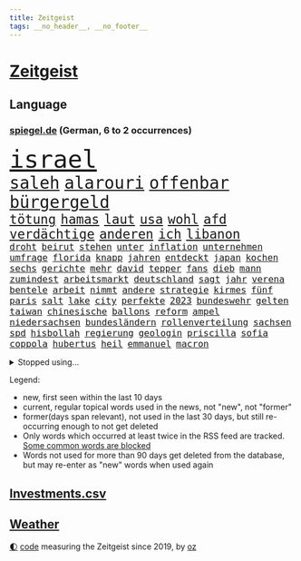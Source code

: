 ```yaml
---
title: Zeitgeist
tags: __no_header__, __no_footer__
---
```


# [Zeitgeist](https://oliz.io/zeitgeist/)

## Language

<h3><a href="https://www.spiegel.de" target="_blank">spiegel.de</a> (German, 6 to 2 occurrences)</h3>
<p style="font-family:monospace">
<span style="font-size:32pt"><a href="news_links.html#israel" class="current">israel</a></span>
<br>
<span style="font-size:22pt"><a href="news_links.html#saleh" class="new">saleh</a></span>
<span style="font-size:22pt"><a href="news_links.html#alarouri" class="new">alarouri</a></span>
<span style="font-size:22pt"><a href="news_links.html#offenbar" class="current">offenbar</a></span>
<span style="font-size:22pt"><a href="news_links.html#bürgergeld" class="current">bürgergeld</a></span>
<br>
<span style="font-size:17pt"><a href="news_links.html#tötung" class="current">tötung</a></span>
<span style="font-size:17pt"><a href="news_links.html#hamas" class="current">hamas</a></span>
<span style="font-size:17pt"><a href="news_links.html#laut" class="current">laut</a></span>
<span style="font-size:17pt"><a href="news_links.html#usa" class="current">usa</a></span>
<span style="font-size:17pt"><a href="news_links.html#wohl" class="current">wohl</a></span>
<span style="font-size:17pt"><a href="news_links.html#afd" class="current">afd</a></span>
<span style="font-size:17pt"><a href="news_links.html#verdächtige" class="current">verdächtige</a></span>
<span style="font-size:17pt"><a href="news_links.html#anderen" class="current">anderen</a></span>
<span style="font-size:17pt"><a href="news_links.html#ich" class="current">ich</a></span>
<span style="font-size:17pt"><a href="news_links.html#libanon" class="current">libanon</a></span>
<br>
<span style="font-size:12pt"><a href="news_links.html#droht" class="current">droht</a></span>
<span style="font-size:12pt"><a href="news_links.html#beirut" class="current">beirut</a></span>
<span style="font-size:12pt"><a href="news_links.html#stehen" class="current">stehen</a></span>
<span style="font-size:12pt"><a href="news_links.html#unter" class="current">unter</a></span>
<span style="font-size:12pt"><a href="news_links.html#inflation" class="current">inflation</a></span>
<span style="font-size:12pt"><a href="news_links.html#unternehmen" class="current">unternehmen</a></span>
<span style="font-size:12pt"><a href="news_links.html#umfrage" class="current">umfrage</a></span>
<span style="font-size:12pt"><a href="news_links.html#florida" class="current">florida</a></span>
<span style="font-size:12pt"><a href="news_links.html#knapp" class="current">knapp</a></span>
<span style="font-size:12pt"><a href="news_links.html#jahren" class="current">jahren</a></span>
<span style="font-size:12pt"><a href="news_links.html#entdeckt" class="current">entdeckt</a></span>
<span style="font-size:12pt"><a href="news_links.html#japan" class="current">japan</a></span>
<span style="font-size:12pt"><a href="news_links.html#kochen" class="current">kochen</a></span>
<span style="font-size:12pt"><a href="news_links.html#sechs" class="current">sechs</a></span>
<span style="font-size:12pt"><a href="news_links.html#gerichte" class="current">gerichte</a></span>
<span style="font-size:12pt"><a href="news_links.html#mehr" class="current">mehr</a></span>
<span style="font-size:12pt"><a href="news_links.html#david" class="current">david</a></span>
<span style="font-size:12pt"><a href="news_links.html#tepper" class="new">tepper</a></span>
<span style="font-size:12pt"><a href="news_links.html#fans" class="current">fans</a></span>
<span style="font-size:12pt"><a href="news_links.html#dieb" class="current">dieb</a></span>
<span style="font-size:12pt"><a href="news_links.html#mann" class="current">mann</a></span>
<span style="font-size:12pt"><a href="news_links.html#zumindest" class="current">zumindest</a></span>
<span style="font-size:12pt"><a href="news_links.html#arbeitsmarkt" class="current">arbeitsmarkt</a></span>
<span style="font-size:12pt"><a href="news_links.html#deutschland" class="current">deutschland</a></span>
<span style="font-size:12pt"><a href="news_links.html#sagt" class="current">sagt</a></span>
<span style="font-size:12pt"><a href="news_links.html#jahr" class="current">jahr</a></span>
<span style="font-size:12pt"><a href="news_links.html#verena" class="current">verena</a></span>
<span style="font-size:12pt"><a href="news_links.html#bentele" class="new">bentele</a></span>
<span style="font-size:12pt"><a href="news_links.html#arbeit" class="current">arbeit</a></span>
<span style="font-size:12pt"><a href="news_links.html#nimmt" class="current">nimmt</a></span>
<span style="font-size:12pt"><a href="news_links.html#andere" class="current">andere</a></span>
<span style="font-size:12pt"><a href="news_links.html#strategie" class="current">strategie</a></span>
<span style="font-size:12pt"><a href="news_links.html#kirmes" class="new">kirmes</a></span>
<span style="font-size:12pt"><a href="news_links.html#fünf" class="current">fünf</a></span>
<span style="font-size:12pt"><a href="news_links.html#paris" class="current">paris</a></span>
<span style="font-size:12pt"><a href="news_links.html#salt" class="new">salt</a></span>
<span style="font-size:12pt"><a href="news_links.html#lake" class="current">lake</a></span>
<span style="font-size:12pt"><a href="news_links.html#city" class="current">city</a></span>
<span style="font-size:12pt"><a href="news_links.html#perfekte" class="current">perfekte</a></span>
<span style="font-size:12pt"><a href="news_links.html#2023" class="current">2023</a></span>
<span style="font-size:12pt"><a href="news_links.html#bundeswehr" class="current">bundeswehr</a></span>
<span style="font-size:12pt"><a href="news_links.html#gelten" class="current">gelten</a></span>
<span style="font-size:12pt"><a href="news_links.html#taiwan" class="current">taiwan</a></span>
<span style="font-size:12pt"><a href="news_links.html#chinesische" class="current">chinesische</a></span>
<span style="font-size:12pt"><a href="news_links.html#ballons" class="new">ballons</a></span>
<span style="font-size:12pt"><a href="news_links.html#reform" class="current">reform</a></span>
<span style="font-size:12pt"><a href="news_links.html#ampel" class="current">ampel</a></span>
<span style="font-size:12pt"><a href="news_links.html#niedersachsen" class="current">niedersachsen</a></span>
<span style="font-size:12pt"><a href="news_links.html#bundesländern" class="current">bundesländern</a></span>
<span style="font-size:12pt"><a href="news_links.html#rollenverteilung" class="new">rollenverteilung</a></span>
<span style="font-size:12pt"><a href="news_links.html#sachsen" class="current">sachsen</a></span>
<span style="font-size:12pt"><a href="news_links.html#spd" class="current">spd</a></span>
<span style="font-size:12pt"><a href="news_links.html#hisbollah" class="current">hisbollah</a></span>
<span style="font-size:12pt"><a href="news_links.html#regierung" class="current">regierung</a></span>
<span style="font-size:12pt"><a href="news_links.html#geologin" class="new">geologin</a></span>
<span style="font-size:12pt"><a href="news_links.html#priscilla" class="new">priscilla</a></span>
<span style="font-size:12pt"><a href="news_links.html#sofia" class="current">sofia</a></span>
<span style="font-size:12pt"><a href="news_links.html#coppola" class="new">coppola</a></span>
<span style="font-size:12pt"><a href="news_links.html#hubertus" class="current">hubertus</a></span>
<span style="font-size:12pt"><a href="news_links.html#heil" class="current">heil</a></span>
<span style="font-size:12pt"><a href="news_links.html#emmanuel" class="current">emmanuel</a></span>
<span style="font-size:12pt"><a href="news_links.html#macron" class="current">macron</a></span>
</p>
<details>
<summary>Stopped using...</summary>
<p class="former" style="font-size:12pt">
schwedische(1168) cristiano(1167) ronaldo(1167) auftakt(1166) getan(1166) klimawandels(1166) manager(1166) betrieb(1165) hollywood(1165) höchsten(1165) mailand(1165) plus(1165) usaußenminister(1165) versorgt(1165) hintergründe(1164) wechseln(1164) eingebrochen(1163) daraufhin(1162) diesel(1162) einwohner(1162) gäste(1162) mittwoch(1162) schlimm(1162) waffen(1162) wettbewerb(1162) allianz(1161) dokumente(1161) ebenfalls(1161) gerüchte(1161) jüngeren(1161) kontrollieren(1161) medikamente(1161) umstritten(1161) vorübergehend(1161) geflüchteten(1160) kabinett(1160) myanmar(1160) nummer(1160) richten(1160) sekunden(1160) unabhängige(1160) äußern(1160) großteil(1159) paul(1159) stolz(1159) teilnehmen(1159) usregierung(1159) verwirrung(1159) anwälte(1158) entlassung(1158) gefährlicher(1158) jury(1158) spdpolitiker(1158) südafrika(1158) werbung(1158) wälder(1158) zurzeit(1158) 44(1157) endspiel(1157) künftigen(1157) möglichst(1157) rainer(1157) wirken(1157) 12(1156) bremen(1156) christine(1156) favoriten(1156) red(1156) torhüter(1156) wales(1156) 04(1155) berufung(1155) körperverletzung(1155) widerspruch(1155) babys(1154) dachte(1154) englischen(1154) pocht(1154) sinn(1154) standen(1154) toter(1154) blockiert(1153) unterricht(1153) zweimal(1153) übt(1153) album(1152) internen(1152) mönchengladbach(1152) wären(1152) berater(1151) staatliche(1151) untersuchen(1151) wirtschaftlichen(1150) übernahme(1150) demonstrationen(1149) abgehört(1148) auftreten(1148) ehe(1148) harte(1148) lücke(1148) todesopfer(1148) vorstoß(1148) dar(1147) zeichen(1146) 1500(1145) bande(1145) mehrerer(1145) änderungen(1145) extremen(1144) schriftsteller(1144) fan(1143) wind(1143) einreise(1142) konkrete(1141) parallelen(1141) presse(1141) ministerium(1140) offenbart(1140) pkw(1140) skeptisch(1140) regelung(1139) wahrscheinlich(1139) letztes(1138) sitzung(1138) abgelehnt(1137) einbruch(1137) politikerin(1137) katar(1135) konferenz(1135) whatsapp(1135) stört(1131) aufgabe(1130) klimaziele(1129) wendet(1129) klasse(1128) einkommen(1127) verpasste(1121) herausforderung(1120) missbrauchs(1102) sammeln(1101) zusätzliche(1099) sachen(1086) gezielt(1044) autobahnen(1026) ausländischen(1010) happy(1006) bewirbt(990) blut(986) verlag(973) fußballstar(961) lebensmitteln(899) gremium(870) jinping(860) befreiung(832) papiere(829) gewandt(821) abtreibung(804) bekräftigt(804) abschreckung(802) fdppolitiker(796) fachkräfte(795) einschätzungen(789) zentralen(787) studenten(782) umsetzung(779) verbraucherpreise(777) otto(750) martina(749) loch(745) verletzung(728) getreten(708) beschäftigen(705) verkündete(704) kitas(703) lemke(702) steffi(702) verringern(699) geschenk(690) helikopter(690) dortmunder(678) versteckte(674) behauptete(669) dubiosen(659) stabil(652) schildern(650) fünften(644) gefangenschaft(635) gemeint(633) 34(632) zugegeben(632) iranische(629) koch(628) wiederaufbau(628) prominenter(627) dilemma(626) lohn(623) fox(622) königsklasse(617) pole(616) wall(615) handys(614) schönen(608) hammer(600) regieren(591) zustände(585) prinzessin(582) jubel(580) eingesperrt(579) lösungen(579) 2026(576) hadert(568) stockholm(559) panne(555) weltrekord(552) gegenzug(546) vorstellung(546) drin(545) dramatische(534) partnerin(534) l(530) verzeichnet(527) verkehrsministerium(526) 27jährige(523) ausgewertet(518) eigentliche(514) toilette(513) drehten(511) fpö(508) drohnenangriff(501) schlimmeres(499) aufstand(491) einladung(491) nation(491) mithalten(490) 05(486) eben(473) nachspiel(473) talkshow(472) überreste(469) tagelang(467) erzielte(462) emissionen(451) verwandelt(448) drohung(447) nationaltrainer(446) kurswechsel(442) scheinbar(439) staatsanwalt(438) härtesten(433) pakete(433) razzien(432) wohnungsbau(432) sparkurs(428) bergen(427) traditionell(427) kulissen(425) prien(424) verurteilten(422) autohersteller(420) höchst(414) verehrt(412) lateinamerika(411) parallel(411) erfolgsrezept(405) hunderten(405) familienministerin(403) gesprengt(400) düstere(398) kritisierten(396) staates(396) bamberg(393) bedienen(393) jeff(391) abbauen(388) infantino(387) verbrenner(386) mitgliedern(380) nico(379) abwehr(378) russell(378) vorbereitung(378) abgründe(377) gianni(377) 47(375) check(375) überprüfen(375) wahren(367) kurzzeitig(365) abhilfe(361) reichsbürger(357) freigelassen(356) ähnliche(354) vergab(350) krawallen(346) erfährt(345) applaus(340) untersagen(339) emotionale(338) erfolgreiche(337) kreativer(337) nervt(336) demonstriert(335) springen(332) 31jährige(330) sorgten(330) umweltministerin(330) messe(329) ricarda(329) vermeintlichen(329) fatalen(324) menschlichen(324) bremst(322) linda(322) jubelt(321) losgegangen(316) kläger(315) cumexskandal(312) aufbauen(311) niederländischen(311) angemessen(309) geständnis(308) vermeintliche(308) panik(306) pilotprojekt(305) angemeldet(304) generäle(302) parteispitze(301) heide(300) verzögerung(300) elektrisch(296) moskauer(296) saintgermain(295) überschattet(295) instituts(294) wütenden(292) diesjährigen(291) detail(290) geklaut(289) rührt(289) afrikanische(286) laden(285) wendepunkt(285) autoindustrie(284) feinstaub(284) hamilton(284) lewis(284) atomwaffen(283) z(281) rekonstruieren(278) grafikanalyse(277) energiepreisbremsen(276) laune(276) mischung(276) handelte(275) verstappen(275) angenommen(273) bezieht(270) lübeck(270) gesunde(269) ostsee(267) qualifying(267) ferrari(266) kartellamt(266) spektakulärer(266) dürren(265) leck(264) emotionen(262) zittern(262) geschwächt(261) niederländischer(261) entwickelte(260) khan(260) bundesligist(259) parlamentswahlen(259) astronomie(254) spezialisten(254) singapur(253) ac(252) aussterben(249) hauptsache(249) fläche(248) bar(245) gartenkolumne(245) mädchens(245) festival(241) gange(241) gesundheitlichen(241) kleinflugzeug(241) durchschnittlich(239) 2010(238) konrad(238) leclerc(238) kosovo(237) reue(237) durchgesetzt(236) depp(235) stolpern(235) anlegen(234) niedergestochen(233) söldner(232) auffällig(230) horror(230) nachts(230) vollem(227) fabian(225) erging(224) stöhnen(224) dfbauswahl(223) übergibt(221) kolonialismus(220) terrorismus(220) erregt(218) drang(216) medikamenten(216) zürich(216) erzieher(215) menschenmenge(215) gegenschlag(214) schlägerei(214) infolge(212) sparkassen(212) aufsteiger(211) brad(210) 83(209) gewürdigt(209) rechnung(209) taktik(208) leuten(207) militante(207) zeitungen(207) füße(206) todesfälle(206) altersvorsorge(203) gehandelt(202) gelben(202) cartoonisten(201) vogel(201) diplomatischen(200) kennzeichen(199) kopenhagen(198) migrationsdebatte(197) popp(197) bezos(196) exnationalspieler(196) rekorde(194) verhör(194) ankurbeln(192) gegenmittel(192) bezweifelt(191) conference(191) 29jährige(190) gerücht(190) gesamtführung(190) vorsitzender(189) ämtern(188) ausprobiert(187) brasiliens(187) fotografieren(184) helene(180) beseitigen(179) frauenfußball(178) kannten(178) kurti(178) stellvertretende(178) chemie(177) kette(177) modellen(177) netzentgelte(177) spotify(177) zwischenfall(177) leo(173) basis(172) vertraut(172) überlegen(172) auflösung(171) asylstreit(170) braut(170) nations(170) elektromobilität(169) enger(169) weisen(169) ausreichend(168) geheimen(168) langjährigen(168) abends(166) ankunft(166) killer(166) heimem(165) platziert(165) antisemitismusbeauftragte(164) polarisiert(164) griechischer(163) bayerischer(162) verleiht(161) sensationell(160) abu(159) fotografin(159) blue(157) fahnden(157) cduchefs(156) gerichts(156) übereinstimmenden(156) goldene(155) m(155) einbrecher(154) albert(153) atlanta(153) variante(153) vermieden(153) heim(150) kippe(150) bauarbeiter(149) global(147) runden(147) vosstecklenburg(147) kirchen(146) militärisch(146) kühlen(145) dominanz(144) extremer(144) helgoland(144) dhabi(143) himmelskörper(142) iranischer(142) neugeborenen(142) ausgetauscht(141) autofrei(141) heiße(141) pipeline(141) gestoppter(140) kugel(140) selbsttest(140) kriegsende(139) siebzigern(138) sozialleistungen(138) bemerkenswert(137) emden(137) comedy(136) gesellschaften(136) paraguay(136) abzusetzen(135) adenauer(135) beispiellose(135) frauenrechte(135) gruppenvergewaltigung(134) nationalspielerinnen(134) schmerzensgeld(134) öffnungszeiten(134) geglückt(133) mittelalter(133) verhinderten(132) 51jährige(131) einbürgerung(131) entkam(131) expartnerin(131) hilferuf(131) stritten(131) folter(130) teuersten(129) unerwartet(129) wahrgenommen(129) niemanden(128) elversberg(127) großflächig(127) o’connor(127) spürbare(127) blatt(126) einzelkritik(126) reisenden(126) erpressung(124) fahrverbot(124) gottschalk(124) videobeweis(124) zweifelt(124) bock(122) detaillierte(121) herstellung(121) nationalgarde(121) rasche(121) angegeben(120) geladen(120) betrachten(119) celle(119) eigentor(119) getäuscht(119) graben(119) israeli(119) verbergen(119) trendwende(118) verbrauchen(118) angefahren(117) usrapper(117) militärjunta(116) thesen(116) tätig(116) ewigen(115) schild(115) treibstoff(115) effekte(114) 01(113) rechtspopulist(113) saisonsieg(113) überraschendes(113) fame(112) überfallen(112) posts(111) tänzer(111) verzockt(111) zigtausende(111) mannschaften(110) klimafonds(109) sittenwächtern(109) arena(108) astronomen(108) bedrohungslage(108) topstürmer(108) privatsphäre(107) usamerikanerin(107) anarchokapitalist(106) erschöpft(106) herzkrank(106) videoapp(106) 03(105) fsv(105) staatsoper(105) zeitschrift(105) grundschulen(104) sendungen(104) dreijährige(103) rettungsweste(103) wissenschaftlern(103) multimilliardär(102) wertung(102) atp(101) flüchtigen(101) hildesheim(101) absolut(100) beschmierte(100) netzwerken(100) rätselhafte(100) umverteilung(100) auswirkt(99) gerechter(99) schreckliches(99) schwellenländer(99) bundesligaspiel(98) moderiert(98) harmlos(97) vergewaltigungsvorwürfe(97) hurrikan(93) kampfsportgruppe(93) müde(93) verspottet(93) bahnstrecken(92) eröffneten(92) geredet(92) verbannen(92) worin(92) arbeitslosenquote(91) dröge(91) geradezu(91) quelle(91) strahlen(91) vettel(91) 71(90) bernstein(90) cyberkriminelle(90) jahreszeit(90) leonard(90) motiviert(90) arbeitszeiten(89) brachialer(89) geschehnissen(89) miller(89) nszeit(89) abmahnung(88) jahrhunderten(88) manipulierten(88) schwede(88) verfahrens(88) verhaltenes(88) letztlich(87) texanerin(87) toxisch(87) abbas(86) appstores(86) archäologen(86) bunt(86) eingeschätzt(86) hansjoachim(86) interessenverbände(86) privatleben(86) schiffsbesatzung(86) watzke(86) allgemein(85) aufwenden(85) ausgebootet(85) doppelspitze(85) erinnerungskultur(85) kalb(85) rettern(85) stadtpark(85) ausgangssperre(84) ehrlichkeit(84) fußballweltmeister(84) mützenich(84) nachdenklich(84) pflichtsieg(84) rolf(84) bezos’(83) enthüllungsbuch(83) freigestellt(83) horst(83) störgeräusche(83) vollstreckt(83) ecke(82) geformt(82) terrorverdächtigen(82) terry(82) verfassungsrichter(82) würfe(82) nebenrollen(81) pyramide(81) selbstbewusstsein(81) videoanalyse(81) zurückgebracht(81) biograf(80) exradprofi(80) geklappt(80) goecke(80) gou(80) host(80) hundekotattacke(80) inne(80) militärmanöver(80) ullrich(80) 1963(79) abgehoben(79) emily(79) entbrannt(79) göppingen(79) winters(79) reifen(78) kehrtwende(77) neuner(77) tonight(77) ultimative(77) werbespot(77) bejubelt(76) krone(76) kubicki(76) ezigaretten(75) separatisten(75) verfassungsschützer(75) verliebt(75) abfuhr(74) amazonasgebiet(74) bundesverband(74) clinch(74) einzustellen(74) gespür(74) kaution(74) unbewohnbar(74) verteidigungsausgaben(74) beurteilt(73) connor(73) härteren(73) kaffeemaschinen(73) kuppel(73) pinto(73) rui(73) schieflage(73) schwäbischen(73) tabakkonzern(73) umsätze(73) bulls(72) demokratischer(72) formel1saison(72) kneipe(72) pub(72) tatenlos(72) wrackteile(72) agierten(71) bullys(71) reus(71) unterbrechen(71) xl(71) außenbecken(70) kollateralschäden(70) schenkt(70) unogipfel(70) weiterleben(70) auskommen(69) bowl(69) entkräften(69) momentan(69) verbraucherzentrale(69) älterwerden(69) eingerichtet(68) halfen(68) hinterlässt(68) klebstoff(68) mögliches(68) nflstar(68) popkultur(68) versteigerung(68) zwischenbilanz(68) ausgegangen(67) beatles(67) journal(67) kopfüber(67) vierjährige(67) furcht(66) km/h(66) theo(66) wilderei(66) cuxhaven(65) eiskanal(65) großraum(65) prekär(65) strafstoß(65) unternehmens(65) adnoc(64) asyldebatte(64) guirassy(64) serhou(64) tennisspieler(64) ölriese(64) beleidigen(63) billige(63) generalmusikdirektor(63) götze(63) kongress(63) schienennetz(63) unterlief(63) usrepräsentantenhaus(63) visum(63) commerzbank(62) heimsieg(62) kundgebungen(62) stilisieren(62) tresen(62) verleihen(62) attentat(61) bringe(61) gedrosselt(61) geldautomatensprenger(61) geldautomatensprengern(61) geregelt(61) mochte(61) navi(61) royals(61) totgeglaubten(61) verärgern(61) übe(61) bangkok(60) grünenfraktionschefin(60) landespolitiker(60) polizeibekannt(60) power(60) rotem(60) unfallverursacher(60) bevorteilt(59) getauscht(59) hoffnungszeichen(59) litten(59) malaria(59) mitstreitern(59) pflegeheim(59) würgen(59) auswärtsspiel(58) bas(58) schulgebäude(58) symbolfigur(58) angegangen(57) central(57) exemplare(57) lizenz(57) pristina(57) rotgrüne(57) schaufenster(57) schmalkalden(57) hrubesch(56) jenen(56) nominierung(56) punktgewinn(56) solarbranche(56) trainierte(56) türmen(56) wachsender(56) gütersloh(55) hamasattacke(55) revolver(55) sinnkrise(55) thiele(55) aufmarschieren(54) bange(54) israelhamasnews(54) belit(53) goldin(53) leverkusener(53) onay(53) rapperin(53) terrorattacke(53) verbotszonen(53) archive(52) betonte(52) krisengebieten(52) langläufer(52) migrationsfrage(52) paketdienste(52) planten(52) verschleppte(52) weiterzubauen(52) gepunktet(51) liquidierung(51) loswird(51) migrationshintergrund(51) milliardärs(51) opel(51) verschleppten(51) zukunftssorgen(51) flugverkehr(50) medienberichte(50) akten(49) doha(49) exspielers(49) fehlers(49) krankenhaustransparenzgesetz(49) rundfahrten(49) gekapert(48) geraerts(48) karel(48) körperteile(48) omid(48) pausen(48) videobotschaft(48) wachsende(48) zweiprozentziel(48) antje(47) erschnüffeln(47) mehrwertsteuerbetrug(47) nachrichtenagentur(47) tagelanger(47) terrorzelle(47) verfängt(47) altbundeskanzler(46) benachteiligte(46) karim(46) night(46) propalästinensischen(46) schwärmten(46) trancefestival(46) dauerstress(45) kursierten(45) neuregelung(45) spdpolitikerin(45) verlusten(45) fehlten(44) israeldebatte(44) kinderwunschbehandlung(44) misstrauensvotum(44) prangern(44) straßenbahnen(44) cher(43) cortina(43) cybertruck(43) d’ampezzo(43) einblick(43) fernandes(43) katholischer(43) nouripour(43) rechtsnationalen(43) reiste(43) verbots(43) winterspiele(43) blunt(42) intensiviert(42) nochmals(42) offenkundig(42) schalker(42) schlange(42) südlichen(42) tausendmal(42) darstellungen(41) getriggert(41) gewölbe(41) jahrhundertcoup(41) langfristigen(41) menschliches(41) nahostkrise(41) narzisst(41) pathologisieren(41) prokrastinieren(41) rückgängig(41) sabrina(41) schottlands(41) speziell(41) sportartikelhändler(41) therapiesprache(41) traumatisch(41) abwanderung(40) bedrohten(40) gegraben(40) glitzernde(40) holding(40) kiefer(40) sahen(40) solidaritätsbesuch(40) beten(39) gleichschritt(39) noam(39) aggu(38) asterix(38) bilanzen(38) fdpvize(38) freigelassene(38) koalitionsausschuss(38) protests(38) freigelassener(37) geiselhaft(37) helfe(37) strikte(37) comics(36) härteste(36) sean(36) comic(35) gewahrt(35) radfahrerinnen(35) samstagnachmittag(35) stadtrivalen(35) stimmig(35) abenteuern(34) andrzej(34) ausziehen(34) duda(34) fürchteten(34) hofieren(34) loïs(34) openda(34) skulptur(34) versammelt(34) acapulco(33) bundeskabinett(33) caspar(33) erkannt(33) hamasgeisel(33) massenkarambolagen(33) note(33) otis(33) rauchfrei(33) var(33) delegierten(32) effektiver(32) farce(32) fliegers(32) raser(32) ausgedünnt(31) einläuten(31) stürmen(31) verkleidet(31) abschreiben(30) bundesamts(30) gehasst(30) schätzung(30) unterbrechungen(30) zulässt(30) 16jährigen(29) ausstehen(29) beschuldigte(29) bewachen(29) pflegen(29) prägt(29) süd(29) voranbringen(29) bomben(28) dingfest(28) eingetauscht(28) finanzierte(28) latte(28) bush(27) elliott(27) erkämpfte(27) heizkosten(27) r(27) signakrise(27) inspiriert(26) israeldemonstration(26) netzbetreiber(26) unterhändler(26) weisheit(26) aussetzen(25) genügt(25) saarländer(25) seemann(25) 37jährige(24) dc(24) eigenregie(24) fanatismus(24) feststellen(24) kunstmäzene(24) pfau(24) tätlich(24) ähnlicher(24) 41jähriger(23) ausgetreten(23) gewicht(23) myanmars(23) ofarim(23) akut(22) dämpft(22) fortuna(22) hotelmitarbeiter(22) insolvenzantrag(22) projekts(22) spdfraktionschef(22) virtuelle(22) wandert(22) worklifebalance(22) zusammenkommen(22) anhängern(21) befreiten(21) durchgereicht(21) embargo(21) evan(21) homosexuellen(21) millerntor(21) pechvogel(21) singlecharts(21) verfilmung(21) ölstaaten(21) antibiotika(20) einzelhändler(20) g7staaten(20) jahrelanger(20) küchen(20) rechtlich(20) steuereinnahmen(20) stiftungen(20) stimmrecht(20) zwölfte(20) geldautomaten(19) levy(19) wta(19) landesweite(18) produzent(18) religiöser(18) renaissance(18) wetten(18) alicia(17) dfbtor(17) favoritin(17) friedensbewegte(17) kalten(17) kurios(17) microsofts(17) nämlich(17) onlinewerbung(17) stammsitz(17) städtetag(17) waffenlager(17) wiederherstellen(17) armeeangaben(16) begrenzung(16) faulheit(16) tatorten(16) zweistaatenlösung(16) elite(15) überarbeitung(15) atomare(14) bezahlung(14) diebesgut(14) elbphilharmonie(14) haushaltsurteil(14) kenner(14) plane(14) saisonabschluss(14) sozialpolitik(14) treibhausgasen(14) vorjahres(14) werneke(14) überlastung(14) 26jährigen(13) autofahrten(13) klammert(13) lachgas(13) lebenslügen(13) rebecca(13) sortieren(13) uneinigkeit(13) altman(12) finanzieren(12) ließe(12) maler(12) regionalbahn(12) träge(12) verbraucherinnen(12) verfassungsgerichtsurteil(12) verity(12) doku(11) faktoren(11) irischer(11) krankenhausreform(11) penis(11) pentagon(11) richterspruch(11) salehi(11) strompreisbremsen(11) toomaj(11) weltklima(11) zerstritten(11)
</p>
</details>
<p>Legend:
<ul>
<li><span class="new">new</span>, first seen within the last 10 days</li>
<li><span class="current">current</span>, regular topical words used in the news, not "new", not "former"</li>
<li><span class="former">former(days span relevant)</span>, not used in the last 30 days, but still re-occurring enough to not get deleted</li>
<li>Only words which occurred at least twice in the RSS feed are tracked. <a href="language/filters.py">Some common words are blocked</a></li>
<li>Words not used for more than 90 days get deleted from the database, but may re-enter as "new" words when used again</li>
</ul>
</p>

## [Investments](investments.html)[.csv](investments.csv)

## [Weather](weather.html)

<footer>
<a href="javascript:toggleTheme()" class="nav">🌓</a>
<a href="https://github.com/ooz/zeitgeist">code</a> measuring the Zeitgeist since 2019, by <a href="https://oliz.io">oz</a>
</footer>
